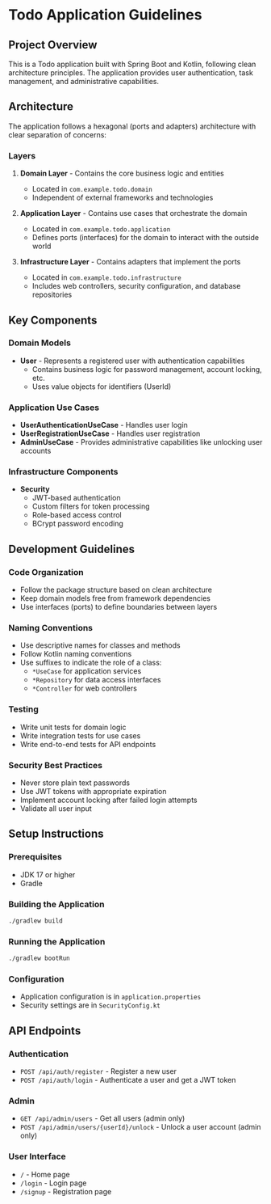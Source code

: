 # Todo Application Guidelines

## Project Overview
This is a Todo application built with Spring Boot and Kotlin, following clean architecture principles. The application provides user authentication, task management, and administrative capabilities.

## Architecture
The application follows a hexagonal (ports and adapters) architecture with clear separation of concerns:

### Layers
1. **Domain Layer** - Contains the core business logic and entities
   - Located in `com.example.todo.domain`
   - Independent of external frameworks and technologies

2. **Application Layer** - Contains use cases that orchestrate the domain
   - Located in `com.example.todo.application`
   - Defines ports (interfaces) for the domain to interact with the outside world

3. **Infrastructure Layer** - Contains adapters that implement the ports
   - Located in `com.example.todo.infrastructure`
   - Includes web controllers, security configuration, and database repositories

## Key Components

### Domain Models
- **User** - Represents a registered user with authentication capabilities
  - Contains business logic for password management, account locking, etc.
  - Uses value objects for identifiers (UserId)

### Application Use Cases
- **UserAuthenticationUseCase** - Handles user login
- **UserRegistrationUseCase** - Handles user registration
- **AdminUseCase** - Provides administrative capabilities like unlocking user accounts

### Infrastructure Components
- **Security**
  - JWT-based authentication
  - Custom filters for token processing
  - Role-based access control
  - BCrypt password encoding

## Development Guidelines

### Code Organization
- Follow the package structure based on clean architecture
- Keep domain models free from framework dependencies
- Use interfaces (ports) to define boundaries between layers

### Naming Conventions
- Use descriptive names for classes and methods
- Follow Kotlin naming conventions
- Use suffixes to indicate the role of a class:
  - `*UseCase` for application services
  - `*Repository` for data access interfaces
  - `*Controller` for web controllers

### Testing
- Write unit tests for domain logic
- Write integration tests for use cases
- Write end-to-end tests for API endpoints

### Security Best Practices
- Never store plain text passwords
- Use JWT tokens with appropriate expiration
- Implement account locking after failed login attempts
- Validate all user input

## Setup Instructions

### Prerequisites
- JDK 17 or higher
- Gradle

### Building the Application
```bash
./gradlew build
```

### Running the Application
```bash
./gradlew bootRun
```

### Configuration
- Application configuration is in `application.properties`
- Security settings are in `SecurityConfig.kt`

## API Endpoints

### Authentication
- `POST /api/auth/register` - Register a new user
- `POST /api/auth/login` - Authenticate a user and get a JWT token

### Admin
- `GET /api/admin/users` - Get all users (admin only)
- `POST /api/admin/users/{userId}/unlock` - Unlock a user account (admin only)

### User Interface
- `/` - Home page
- `/login` - Login page
- `/signup` - Registration page